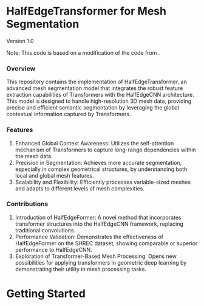 # HalfEdgeTransformer for Mesh Segmentation

Version 1.0

Note: This code is based on a modification of the code from .

### Overview
This repository contains the implementation of HalfEdgeTransformer, an advanced mesh segmentation model that integrates the robust feature extraction capabilities of Transformers with the HalfEdgeCNN architecture. This model is designed to handle high-resolution 3D mesh data, providing precise and efficient semantic segmentation by leveraging the global contextual information captured by Transformers.
### Features
1. Enhanced Global Context Awareness: Utilizes the self-attention mechanism of Transformers to capture long-range dependencies within the mesh data.
2. Precision in Segmentation: Achieves more accurate segmentation, especially in complex geometrical structures, by understanding both local and global mesh features.
3. Scalability and Flexibility: Efficiently processes variable-sized meshes and adapts to different levels of mesh complexities.

### Contributions
1. Introduction of HalfEdgeFormer: A novel method that incorporates transformer structures into the HalfEdgeCNN framework, replacing traditional convolutions.
2. Performance Validation: Demonstrates the effectiveness of HalfEdgeFormer on the SHREC dataset, showing comparable or superior performance to HalfEdgeCNN.
3. Exploration of Transformer-Based Mesh Processing: Opens new possibilities for applying transformers in geometric deep learning by demonstrating their utility in mesh processing tasks.

# Getting Started
